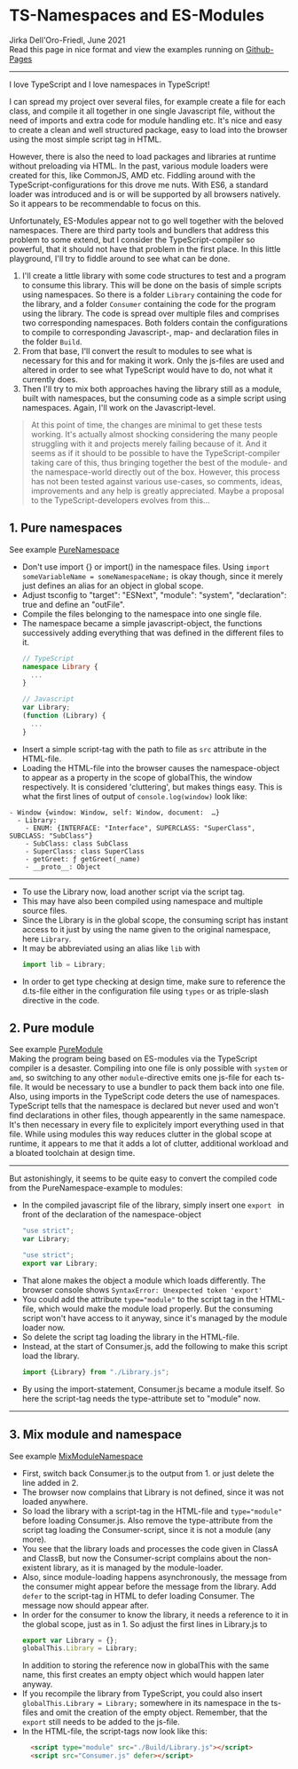 # TS-Namespaces and ES-Modules
<smallest>Jirka Dell'Oro-Friedl, June 2021</smallest>    
Read this page in nice format and view the examples running on [Github-Pages](https://jirkadelloro.github.io/TS-Namespaces-ES-Modules/)  

---

I love TypeScript and I love namespaces in TypeScript!  

I can spread my project over several files, for example create a file for each class, and compile it all together in one single Javascript file, without the need of imports and extra code for module handling etc. It's nice and easy to create a clean and well structured package, easy to load into the browser using the most simple script tag in HTML.  

However, there is also the need to load packages and libraries at runtime without preloading via HTML. In the past, various module loaders were created for this, like CommonJS, AMD etc. Fiddling around with the TypeScript-configurations for this drove me nuts. With ES6, a standard loader was introduced and is or will be supported by all browsers natively. So it appears to be recommendable to focus on this.  

Unfortunately, ES-Modules appear not to go well together with the beloved namespaces. There are third party tools and bundlers that address this problem to some extend, but I consider the TypeScript-compiler so powerful, that it should not have that problem in the first place. In this little playground, I'll try to fiddle around to see what can be done. 
1. I'll create a little library with some code structures to test and a program to consume this library. This will be done on the basis of simple scripts using namespaces. So there is a folder `Library` containing the code for the library, and a folder `Consumer` containing the code for the program using the library. The code is spread over multiple files and comprises two corresponding namespaces. Both folders contain the configurations to compile to corresponding Javascript-, map- and declaration files in the folder `Build`.
2. From that base, I'll convert the result to modules to see what is necessary for this and for making it work. Only the js-files are used and altered in order to see what TypeScript would have to do, not what it currently does.
3. Then I'll try to mix both approaches having the library still as a module, built with namespaces, but the consuming code as a simple script using namespaces. Again, I'll work on the Javascript-level.

> At this point of time, the changes are minimal to get these tests working. It's actually almost shocking considering the many people struggling with it and projects merely failing because of it. And it seems as if it should to be possible to have the TypeScript-compiler taking care of this, thus bringing together the best of the module- and the namespace-world directly out of the box. However, this process has not been tested against various use-cases, so comments, ideas, improvements and any help is greatly appreciated. Maybe a proposal to the TypeScript-developers evolves from this...

## 1. Pure namespaces
See example [PureNamespace](PureNamespace/Test.html)  

- Don't use import {} or import() in the namespace files. Using `import someVariableName = someNamespaceName;` is okay though, since it merely just defines an alias for an object in global scope.
- Adjust tsconfig to "target": "ESNext", "module": "system", "declaration": true and define an "outFile".
- Compile the files belonging to the namespace into one single file.
- The namespace became a simple javascript-object, the functions successively adding everything that was defined in the different files to it.
  ```typescript
  // TypeScript
  namespace Library {
    ...
  }
  ```
  ```javascript
  // Javascript
  var Library;
  (function (Library) {
    ...
  }
  ```
- Insert a simple script-tag with the path to file as `src` attribute in the HTML-file.
- Loading the HTML-file into the browser causes the namespace-object to appear as a property in the scope of globalThis, the window respectively. It is considered 'cluttering', but makes things easy. This is what the first lines of output of `console.log(window)` look like:
```plaintext
- Window {window: Window, self: Window, document:  …}
  - Library:
    - ENUM: {INTERFACE: "Interface", SUPERCLASS: "SuperClass", SUBCLASS: "SubClass"}
    - SubClass: class SubClass
    - SuperClass: class SuperClass
    - getGreet: ƒ getGreet(_name)
    - __proto__: Object
```
---
- To use the Library now, load another script via the script tag.
- This may have also been compiled using namespace and multiple source files.
- Since the Library is in the global scope, the consuming script has instant access to it just by using the name given to the original namespace, here `Library`.
- It may be abbreviated using an alias like `lib` with
  ```typescript
  import lib = Library;
  ```
- In order to get type checking at design time, make sure to reference the d.ts-file either in the configuration file using `types` or as triple-slash directive in the code.  

## 2. Pure module
See example [PureModule](PureModule/Test.html)  
Making the program being based on ES-modules via the TypeScript compiler is a desaster. Compiling into one file is only possible with `system` or `amd`, so switching to any other `module`-directive emits one js-file for each ts-file. It would be necessary to use a bundler to pack them back into one file. Also, using imports in the TypeScript code deters the use of namespaces. TypeScript tells that the namespace is declared but never used and won't find declarations in other files, though appearently in the same namespace. It's then necessary in every file to explicitely import everything used in that file. While using modules this way reduces clutter in the global scope at runtime, it appears to me that it adds a lot of clutter, additional workload and a bloated toolchain at design time.  

---

But astonishingly, it seems to be quite easy to convert the compiled code from the PureNamespace-example to modules:  
- In the compiled javascript file of the library, simply insert one `export ` in front of the declaration of the namespace-object
  ```javascript
  "use strict";
  var Library;
  ```
  ```javascript
  "use strict";
  export var Library;
  ```
- That alone makes the object a module which loads differently. The browser console shows `SyntaxError: Unexpected token 'export'`
- You could add the attribute `type="module"` to the script tag in the HTML-file, which would make the module load properly. But the consuming script won't have access to it anyway, since it's managed by the module loader now.
- So delete the script tag loading the library in the HTML-file.  
- Instead, at the start of Consumer.js, add the following to make this script load the library.
  ```typescript
  import {Library} from "./Library.js";
  ``` 
- By using the import-statement, Consumer.js became a module itself. So here the script-tag needs the type-attribute set to "module" now.  

---

## 3. Mix module and namespace
See example [MixModuleNamespace](MixModuleNamespace/Test.html)  
- First, switch back Consumer.js to the output from 1. or just delete the line added in 2.   
- The browser now complains that Library is not defined, since it was not loaded anywhere.
- So load the library with a script-tag in the HTML-file and `type="module"` before loading Consumer.js. Also remove the type-attribute from the script tag loading the Consumer-script, since it is not a module (any more).
- You see that the library loads and processes the code given in ClassA and ClassB, but now the Consumer-script complains about the non-existent library, as it is managed by the module-loader.
- Also, since module-loading happens asynchronously, the message from the consumer might appear before the message from the library. Add `defer` to the script-tag in HTML to defer loading Consumer. The message now should appear after.
- In order for the consumer to know the library, it needs a reference to it in the global scope, just as in 1. So adjust the first lines in Library.js to   
  ```javascript
  export var Library = {};
  globalThis.Library = Library;
  ```
  In addition to storing the reference now in globalThis with the same name, this first creates an empty object which would happen later anyway.
- If you recompile the library from TypeScript, you could also insert `globalThis.Library = Library;` somewhere in its namespace in the ts-files and omit the creation of the empty object. Remember, that the `export` still needs to be added to the js-file.
- In the HTML-file, the script-tags now look like this:
  ```html
    <script type="module" src="./Build/Library.js"></script>
    <script src="Consumer.js" defer></script>
  ```
